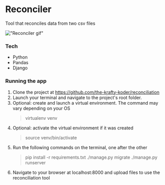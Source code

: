 # Reconciler

Tool that reconciles data from two csv files

!["Reconciler gif"](reconciler.gif)

### Tech

- Python
- Pandas
- Django

### Running the app

1. Clone the project at https://github.com/the-krafty-koder/reconciliation
2. Launch your terminal and navigate to the project's root folder.
3. Optional: create and launch a virtual environment. The command may vary depending on your OS
   > virtualenv venv
4. Optional: activate the virtual environment if it was created
   > source venv/bin/activate
5. Run the following commands on the terminal, one after the other
   > pip install -r requirements.txt
   > ./manage.py migrate
   > ./manage.py runserver
6. Navigate to your browser at localhost:8000 and upload files to use the reconciliation tool
